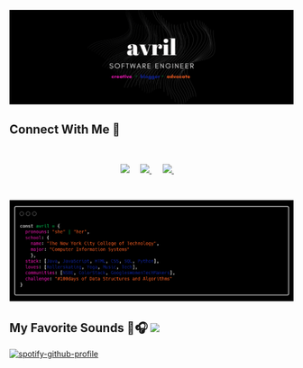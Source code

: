 
![Header](https://github.com/avrilkey/avrilkey/blob/main/images/header.png)


## Connect With Me 🔗 
  
<br>

<p align="center">
<a href="https://www.linkedin.com/in/avrilkey/"><img src="https://img.shields.io/badge/linkedin-FC5F22?style=for-the-badge&logo=linkedin&logoColor=white" /></a>&nbsp;&nbsp;&nbsp;&nbsp;
<a href="https://dev.to/avrilkey"><img src="https://img.shields.io/badge/dev.to-FF1ABF?style=for-the-badge&logo=devdotto&logoColor=white" />     </a>&nbsp;&nbsp;&nbsp;&nbsp;
<a href="https://twitter.com/ave_irl"><img src="https://img.shields.io/badge/Twitter-1025a1?style=for-the-badge&logo=twitter&logoColor=white" /> </a>&nbsp;&nbsp;&nbsp;&nbsp;
<p>
<br>



![About](https://github.com/avrilkey/avrilkey/blob/main/images/carbon.png) <br>





  
## My Favorite Sounds 🎵🎧 <img src="https://img.shields.io/badge/Spotify-1DB954?&style=for-the-badge&logo=spotify&logoColor=white" /> 

[![spotify-github-profile](https://spotify-github-profile.vercel.app/api/view?uid=be2llv68ztkzjzovyy5ebl1we&cover_image=true&theme=novatorem)](https://github.com/kittinan/spotify-github-profile)


  



